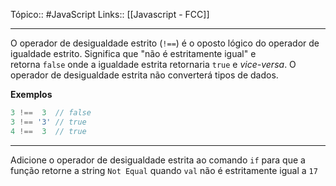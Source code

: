 
Tópico:: #JavaScript 
Links:: [[Javascript - FCC]]

---
O operador de desigualdade estrito (`!==`) é o oposto lógico do operador de igualdade estrito. Significa que "não é estritamente igual" e retorna `false` onde a igualdade estrita retornaria `true` e _vice-versa_. O operador de desigualdade estrita não converterá tipos de dados.

**Exemplos**

```js
3 !==  3  // false
3 !== '3' // true
4 !==  3  // true
```

---

Adicione o operador de desigualdade estrita ao comando `if` para que a função retorne a string `Not Equal` quando `val` não é estritamente igual a `17`